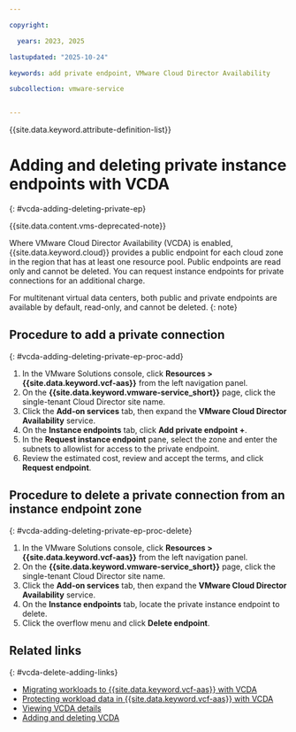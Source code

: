 ```yaml
---

copyright:

  years: 2023, 2025

lastupdated: "2025-10-24"

keywords: add private endpoint, VMware Cloud Director Availability

subcollection: vmware-service


---
```


{{site.data.keyword.attribute-definition-list}}

# Adding and deleting private instance endpoints with VCDA
{: #vcda-adding-deleting-private-ep}

{{site.data.content.vms-deprecated-note}}

Where VMware Cloud Director Availability (VCDA) is enabled, {{site.data.keyword.cloud}} provides a public endpoint for each cloud zone in the region that has at least one resource pool. Public endpoints are read only and cannot be deleted. You can request instance endpoints for private connections for an additional charge.

For multitenant virtual data centers, both public and private endpoints are available by default, read-only, and cannot be deleted.
{: note}

## Procedure to add a private connection
{: #vcda-adding-deleting-private-ep-proc-add}

1. In the VMware Solutions console, click **Resources > {{site.data.keyword.vcf-aas}}** from the left navigation panel.
2. On the **{{site.data.keyword.vmware-service_short}}** page, click the single-tenant Cloud Director site name.
3. Click the **Add-on services** tab, then expand the **VMware Cloud Director Availability** service.
4. On the **Instance endpoints** tab, click **Add private endpoint +**.
5. In the **Request instance endpoint** pane, select the zone and enter the subnets to allowlist for access to the private endpoint.
6. Review the estimated cost, review and accept the terms, and click **Request endpoint**.

## Procedure to delete a private connection from an instance endpoint zone
{: #vcda-adding-deleting-private-ep-proc-delete}

1. In the VMware Solutions console, click **Resources > {{site.data.keyword.vcf-aas}}** from the left navigation panel.
2. On the **{{site.data.keyword.vmware-service_short}}** page, click the single-tenant Cloud Director site name.
3. Click the **Add-on services** tab, then expand the **VMware Cloud Director Availability** service.
4. On the **Instance endpoints** tab, locate the private instance endpoint to delete.
5. Click the overflow menu and click **Delete endpoint**.

## Related links
{: #vcda-delete-adding-links}

* [Migrating workloads to {{site.data.keyword.vcf-aas}} with VCDA](/docs/vmware-service?topic=vmware-service-tenant-vcda)
* [Protecting workload data in {{site.data.keyword.vcf-aas}} with VCDA](/docs/vmware-service?topic=vmware-service-tenant-vcda)
* [Viewing VCDA details](/docs/vmware-service?topic=vmware-service-vcda-viewing)
* [Adding and deleting VCDA](/docs/vmware-service?topic=vmware-service-vcda-adding-deleting)
